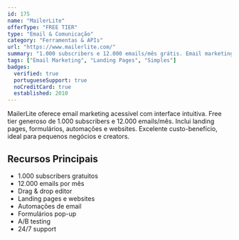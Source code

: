 ```yaml
---
id: 175
name: "MailerLite"
offerType: "FREE TIER"
type: "Email & Comunicação"
category: "Ferramentas & APIs"
url: "https://www.mailerlite.com/"
summary: "1.000 subscribers e 12.000 emails/mês grátis. Email marketing simples e poderoso."
tags: ["Email Marketing", "Landing Pages", "Simples"]
badges:
  verified: true
  portugueseSupport: true
  noCreditCard: true
  established: 2010
---
```


MailerLite oferece email marketing acessível com interface intuitiva. Free tier generoso de 1.000 subscribers e 12.000 emails/mês. Inclui landing pages, formulários, automações e websites. Excelente custo-benefício, ideal para pequenos negócios e creators.

## Recursos Principais

- 1.000 subscribers gratuitos
- 12.000 emails por mês
- Drag & drop editor
- Landing pages e websites
- Automações de email
- Formulários pop-up
- A/B testing
- 24/7 support
